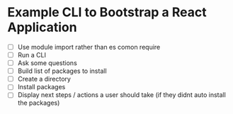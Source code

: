 # Example CLI to Bootstrap a React Application

- [ ] Use module import rather than es comon require
- [ ] Run a CLI
- [ ] Ask some questions
- [ ] Build list of packages to install
- [ ] Create a directory
- [ ] Install packages
- [ ] Display next steps / actions a user should take (if they didnt auto install the packages)